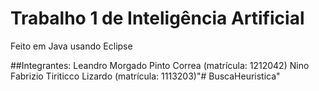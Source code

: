 # Trabalho 1 de Inteligência Artificial

Feito em Java usando Eclipse

##Integrantes:
Leandro Morgado Pinto Correa (matrícula: 1212042)
Nino Fabrizio Tiriticco Lizardo (matrícula: 1113203)"# BuscaHeuristica" 
